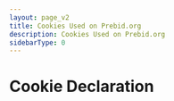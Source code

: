 ```yaml
---
layout: page_v2
title: Cookies Used on Prebid.org
description: Cookies Used on Prebid.org
sidebarType: 0
---
```


# Cookie Declaration

<script id="CookieDeclaration" src="https://consent.cookiebot.com/8074f0b9-4a2f-485b-815a-da2819a048eb/cd.js" type="text/javascript" async></script>
